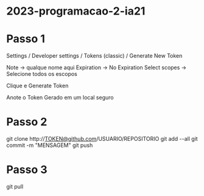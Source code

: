 # 2023-programacao-2-ia21

# Passo 1
Settings / Developer settings / Tokens (classic) / Generate New Token

Note -> qualque nome aqui Expiration -> No Expiration Select scopes -> Selecione todos os escopos

Clique e Generate Token

Anote o Token Gerado em um local seguro

# Passo 2
git clone http://TOKEN@github.com/USUARIO/REPOSITORIO 
git add --all
git commit -m "MENSAGEM"
git push

# Passo 3
git pull